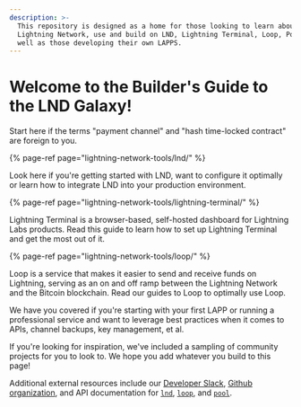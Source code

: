 ```yaml
---
description: >-
  This repository is designed as a home for those looking to learn about the
  Lightning Network, use and build on LND, Lightning Terminal, Loop, Pool as
  well as those developing their own LAPPS.
---
```


# Welcome to the Builder's Guide to the LND Galaxy!



Start here if the terms "payment channel" and "hash time-locked contract" are foreign to you.

{% page-ref page="lightning-network-tools/lnd/" %}

Look here if you're getting started with LND, want to configure it optimally or learn how to integrate LND into your production environment.

{% page-ref page="lightning-network-tools/lightning-terminal/" %}

Lightning Terminal is a browser-based, self-hosted dashboard for Lightning Labs products. Read this guide to learn how to set up Lightning Terminal and get the most out of it.

{% page-ref page="lightning-network-tools/loop/" %}

Loop is a service that makes it easier to send and receive funds on Lightning, serving as an on and off ramp between the Lightning Network and the Bitcoin blockchain. Read our guides to Loop to optimally use Loop.

We have you covered if you're starting with your first LAPP or running a professional service and want to leverage best practices when it comes to APIs, channel backups, key management, et al.

If you're looking for inspiration, we've included a sampling of community projects for you to look to. We hope you add whatever you build to this page!

Additional external resources include our [Developer Slack](https://lightning.engineering/slack.html), [Github organization](https://github.com/lightninglabs), and API documentation for [`lnd`](https://api.lightning.community/), [`loop`](https://lightning.engineering/loopapi/), and [`pool`](https://lightning.engineering/poolapi/).

